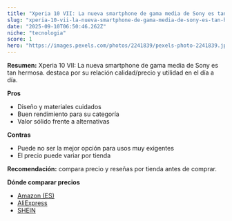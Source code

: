 ```yaml
---
title: "Xperia 10 VII: La nueva smartphone de gama media de Sony es tan hermosa."
slug: "xperia-10-vii-la-nueva-smartphone-de-gama-media-de-sony-es-tan-hermosa"
date: "2025-09-10T06:50:46.262Z"
niche: "tecnologia"
score: 1
hero: "https://images.pexels.com/photos/2241839/pexels-photo-2241839.jpeg?auto=compress&cs=tinysrgb&fit=crop&h=627&w=1200&auto=compress&cs=tinysrgb&w=1200&h=675&fit=crop"
---
```


**Resumen:** Xperia 10 VII: La nueva smartphone de gama media de Sony es tan hermosa. destaca por su relación calidad/precio y utilidad en el día a día.

**Pros**
- Diseño y materiales cuidados
- Buen rendimiento para su categoría
- Valor sólido frente a alternativas

**Contras**
- Puede no ser la mejor opción para usos muy exigentes
- El precio puede variar por tienda

**Recomendación:** compara precio y reseñas por tienda antes de comprar.

**Dónde comparar precios**
- [Amazon (ES)](https://www.amazon.es/s?k=Xperia%2010%20VII%3A%20La%20nueva%20smartphone%20de%20gama%20media%20de%20Sony%20es%20tan%20hermosa.&tag=teknovashop25-21)
- [AliExpress](https://www.aliexpress.com/wholesale?SearchText=Xperia%2010%20VII%3A%20La%20nueva%20smartphone%20de%20gama%20media%20de%20Sony%20es%20tan%20hermosa.)
- [SHEIN](https://www.shein.com/pdsearch/Xperia%2010%20VII%3A%20La%20nueva%20smartphone%20de%20gama%20media%20de%20Sony%20es%20tan%20hermosa.)